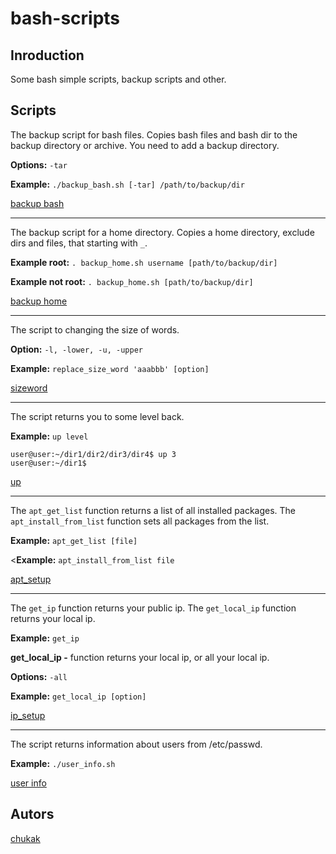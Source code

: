 # bash-scripts
## Inroduction
Some bash simple scripts, backup scripts and other.

## Scripts
The backup script for bash files. Copies bash files and bash dir to the backup directory or archive. You need to add a backup directory.

<strong>Options:</strong> `-tar`

<strong>Example:</strong> `./backup_bash.sh [-tar] /path/to/backup/dir`

[backup bash](https://github.com/Chukak/bash-scripts/blob/master/backup_bash.sh)
<hr>

The backup script for a home directory. Copies a home directory, exclude dirs and files, that starting with `_`.

<strong>Example root:</strong> `. backup_home.sh username [path/to/backup/dir]`

<strong>Example not root:</strong> `. backup_home.sh [path/to/backup/dir]`

[backup home](https://github.com/Chukak/bash-scripts/blob/master/backup_home.sh)
<hr>

The script to changing the size of words. 

<strong>Option:</strong> `-l, -lower, -u, -upper`

<strong>Example:</strong> `replace_size_word 'aaabbb' [option]`

[sizeword](https://github.com/Chukak/bash-scripts/blob/master/sizeword.sh)
<hr>

The script returns you to some level back. 

<strong>Example:</strong> `up level` 
```
user@user:~/dir1/dir2/dir3/dir4$ up 3
user@user:~/dir1$
```

[up](https://github.com/Chukak/bash-scripts/blob/master/up.sh)
<hr>

The `apt_get_list` function returns a list of all installed packages.
The `apt_install_from_list` function sets all packages from the list.

<strong>Example:</strong> `apt_get_list [file]`
  
<<strong>Example:</strong> `apt_install_from_list file`
  
[apt_setup](https://github.com/Chukak/bash-scripts/blob/master/apt_setup.sh) 
<hr>

The `get_ip` function returns your public ip.
The `get_local_ip` function returns your local ip.

<strong>Example:</strong> `get_ip` 

<strong>get_local_ip -</strong> function returns your local ip, or all your local ip.

<strong>Options:</strong> `-all`

<strong>Example:</strong> `get_local_ip [option]`

[ip_setup](https://github.com/Chukak/bash-scripts/blob/master/ip_setup.sh)
<hr>

The script returns information about users from /etc/passwd.

<strong>Example:</strong> `./user_info.sh`

[user info](https://github.com/Chukak/bash-scripts/blob/master/user_info.sh)

## Autors
[chukak](https://github.com/Chukak)
